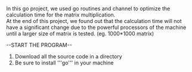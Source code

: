 In this go project, we used go routines and channel to optimize the calculation time for the matrix multiplication.<br />
At the end of this project, we found out that the calculation time will not have a significant change due to the powerful processors of the machine until a larger size of matrix is tested. (eg. 1000\*1000 matrix) <br />

--START THE PROGRAM--
1. Download all the source code in a directory
2. Be sure to install '''go''' in your machine

